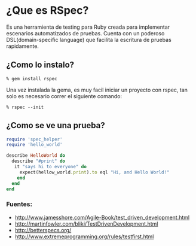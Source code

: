 # ¿Que es RSpec?

Es una herramienta de testing para Ruby creada para implementar escenarios automatizados de pruebas. Cuenta con un poderoso DSL(domain-specific language) que facilita la escritura de pruebas rapidamente.

## ¿Como lo instalo?

```
% gem install rspec
```

Una vez instalada la gema, es muy facil iniciar un proyecto con rspec, tan solo es necesario correr el siguiente comando:

```
% rspec --init
```

## ¿Como se ve una prueba?


```ruby
require 'spec_helper'
require 'hello_world'

describe HelloWorld do
  describe "#print" do
   it "says hi to everyone" do
	 expect(hellow_world.print).to eql "Hi, and Hello World!"
	end
  end
end
```

### Fuentes:

- http://www.jamesshore.com/Agile-Book/test_driven_development.html
- http://martinfowler.com/bliki/TestDrivenDevelopment.html
- http://betterspecs.org/
- http://www.extremeprogramming.org/rules/testfirst.html